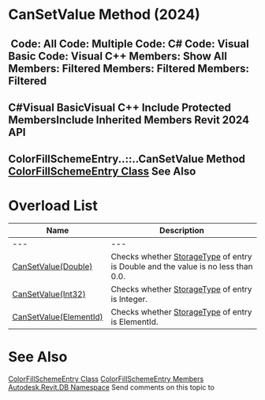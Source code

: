 # CanSetValue Method (2024)

﻿
 Code: All Code: Multiple Code: C# Code: Visual Basic Code: Visual C++  Members: Show All Members: Filtered Members: Filtered Members: Filtered   
---  
C#Visual BasicVisual C++
Include Protected MembersInclude Inherited Members
Revit 2024 API  
---  
ColorFillSchemeEntry..::..CanSetValue Method   
[ColorFillSchemeEntry Class](065ddef3-065a-8bd5-9d34-4d2efd126e43.md "ColorFillSchemeEntry Class") See Also  
---  
# Overload List
| Name | Description |
| --- | --- |
| --- | --- | --- |
| [CanSetValue(Double)](4aa0e494-8709-42ce-2a0a-a5c96a847f2d.md "CanSetValue Method \(Double\)") | Checks whether [StorageType](45659568-cb90-6712-3355-120f7cff9dd4.md "StorageType Property") of entry is Double and the value is no less than 0.0. |
| [CanSetValue(Int32)](da4ba2f0-8907-3ab5-f96c-8d15a69e3dd3.md "CanSetValue Method \(Int32\)") | Checks whether [StorageType](45659568-cb90-6712-3355-120f7cff9dd4.md "StorageType Property") of entry is Integer. |
| [CanSetValue(ElementId)](51c317a7-8664-a7f8-324f-c705f6542b82.md "CanSetValue Method \(ElementId\)") | Checks whether [StorageType](45659568-cb90-6712-3355-120f7cff9dd4.md "StorageType Property") of entry is ElementId. |

# See Also
[ColorFillSchemeEntry Class](065ddef3-065a-8bd5-9d34-4d2efd126e43.md "ColorFillSchemeEntry Class")
[ColorFillSchemeEntry Members](445d9f5f-2002-588e-c32f-301c4a1ed964.md "ColorFillSchemeEntry Members")
[Autodesk.Revit.DB Namespace](87546ba7-461b-c646-cbb1-2cb8f5bff8b2.md "Autodesk.Revit.DB Namespace")
Send comments on this topic to 